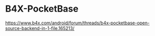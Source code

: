 # B4X-PocketBase

https://www.b4x.com/android/forum/threads/b4x-pocketbase-open-source-backend-in-1-file.165213/
